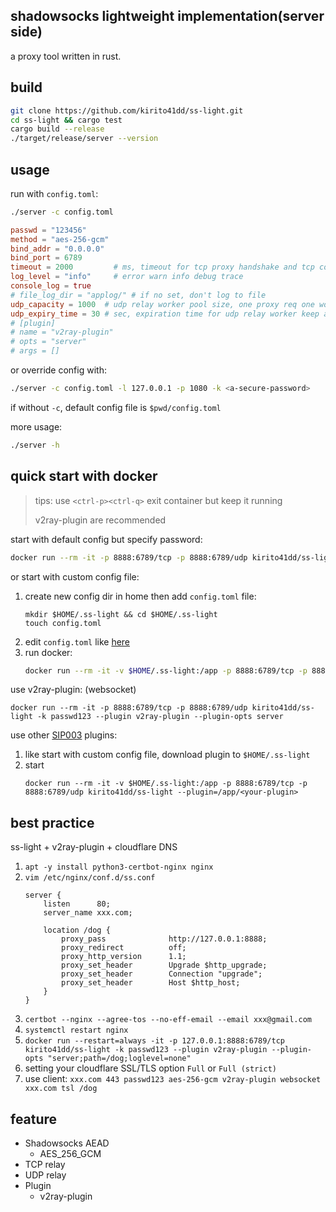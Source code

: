 ## shadowsocks lightweight implementation(server side)
a proxy tool written in rust.

## build
```bash
git clone https://github.com/kirito41dd/ss-light.git
cd ss-light && cargo test
cargo build --release
./target/release/server --version
```
## usage
run with `config.toml`:
```bash
./server -c config.toml
```
```toml
passwd = "123456"
method = "aes-256-gcm"
bind_addr = "0.0.0.0"
bind_port = 6789
timeout = 2000         # ms, timeout for tcp proxy handshake and tcp connect
log_level = "info"     # error warn info debug trace
console_log = true
# file_log_dir = "applog/" # if no set, don't log to file
udp_capacity = 1000  # udp relay worker pool size, one proxy req one worker
udp_expiry_time = 30 # sec, expiration time for udp relay worker keep alive
# [plugin]
# name = "v2ray-plugin"
# opts = "server"
# args = []
```

or override config with: 
```bash
./server -c config.toml -l 127.0.0.1 -p 1080 -k <a-secure-password>
```
if without `-c`, default config file is `$pwd/config.toml`

more usage:
```bash
./server -h
```

## quick start with docker
> tips: use `<ctrl-p><ctrl-q>` exit container but keep it running
>
> v2ray-plugin are recommended

start with default config but specify password:
```bash
docker run --rm -it -p 8888:6789/tcp -p 8888:6789/udp kirito41dd/ss-light -k passwd123
```
or start with custom config file:
1. create new config dir in home then add `config.toml` file:
    ```
    mkdir $HOME/.ss-light && cd $HOME/.ss-light
    touch config.toml
    ```
2. edit `config.toml` like [here](#usage)
3. run docker:
    ```bash
    docker run --rm -it -v $HOME/.ss-light:/app -p 8888:6789/tcp -p 8888:6789/udp kirito41dd/ss-light
    ```
use v2ray-plugin: (websocket)
```
docker run --rm -it -p 8888:6789/tcp -p 8888:6789/udp kirito41dd/ss-light -k passwd123 --plugin v2ray-plugin --plugin-opts server
```
use other [SIP003](https://shadowsocks.org/en/wiki/Plugin.html) plugins:
1. like start with custom config file, download plugin to `$HOME/.ss-light`
2. start
    ```
    docker run --rm -it -v $HOME/.ss-light:/app -p 8888:6789/tcp -p 8888:6789/udp kirito41dd/ss-light --plugin=/app/<your-plugin>
    ```

## best practice

ss-light + v2ray-plugin + cloudflare DNS

1. `apt -y install python3-certbot-nginx nginx`
2. `vim /etc/nginx/conf.d/ss.conf`
    ```
    server {
        listen      80;
        server_name xxx.com;

        location /dog {
            proxy_pass              http://127.0.0.1:8888;
            proxy_redirect          off;
            proxy_http_version      1.1;
            proxy_set_header        Upgrade $http_upgrade;
            proxy_set_header        Connection "upgrade";
            proxy_set_header        Host $http_host;
        }
    }
    ```
3. `certbot --nginx --agree-tos --no-eff-email --email xxx@gmail.com`
4. `systemctl restart nginx`
5. `docker run --restart=always -it -p 127.0.0.1:8888:6789/tcp kirito41dd/ss-light -k passwd123 --plugin v2ray-plugin --plugin-opts "server;path=/dog;loglevel=none"`
6. setting your cloudflare SSL/TLS option `Full` or `Full (strict)`
7. use client: `xxx.com 443 passwd123 aes-256-gcm v2ray-plugin websocket xxx.com tsl /dog`




## feature
* Shadowsocks AEAD
    * AES_256_GCM
* TCP relay
* UDP relay
* Plugin
    * v2ray-plugin

